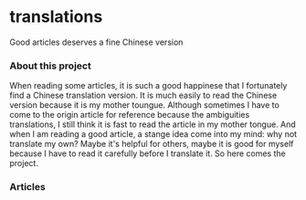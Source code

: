 # translations
Good articles deserves a fine Chinese version

### About this project

When reading some articles, it is such a good happinese that I fortunately find a Chinese translation version. It is much easily to read the Chinese version because it is my mother toungue. Although sometimes I have to come to the origin article for reference because the ambiguities translations, I still think it is fast to read the article in my mother tongue. And when I am reading a good article, a stange idea come into my mind: why not translate my own? Maybe it's helpful for others, maybe it is good for myself because I have to read it carefully before I translate it. So here comes the project.

### Articles
